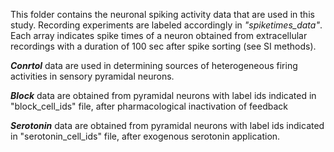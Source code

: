 This folder contains the neuronal spiking activity data that are used in this study. Recording experiments are labeled accordingly in *"spiketimes_data"*. Each array indicates spike times of a neuron obtained from extracellular recordings with a duration of 100 sec after spike sorting (see SI methods).

***Conrtol*** data are used in determining sources of heterogeneous firing activities in sensory pyramidal neurons.

***Block*** data are obtained from pyramidal neurons with label ids indicated in "block_cell_ids" file, after pharmacological inactivation of feedback

***Serotonin*** data are obtained from pyramidal neurons with label ids indicated in "serotonin_cell_ids" file, after exogenous serotonin application.

